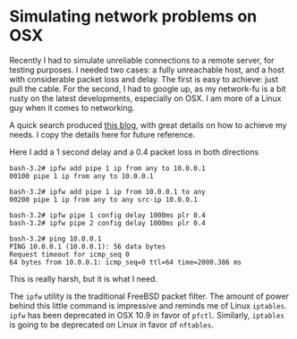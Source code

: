 Simulating network problems on OSX
==================================

Recently I had to simulate unreliable connections to a remote server,
for testing purposes. I needed two cases: a fully unreachable host, and
a host with considerable packet loss and delay. The first is easy to
achieve: just pull the cable. For the second, I had to google up, as my
network-fu is a bit rusty on the latest developments, especially on OSX.
I am more of a Linux guy when it comes to networking.

A quick search produced [this
blog](http://www.joemiller.me/2010/08/31/simulate-network-latency-packet-loss-and-bandwidth-on-mac-osx/),
with great details on how to achieve my needs. I copy the details here
for future reference.

Here I add a 1 second delay and a 0.4 packet loss in both directions

``` {.console}
bash-3.2# ipfw add pipe 1 ip from any to 10.0.0.1
00100 pipe 1 ip from any to 10.0.0.1

bash-3.2# ipfw add pipe 1 ip from 10.0.0.1 to any
00200 pipe 1 ip from any to any src-ip 10.0.0.1

bash-3.2# ipfw pipe 1 config delay 1000ms plr 0.4
bash-3.2# ipfw pipe 2 config delay 1000ms plr 0.4

bash-3.2# ping 10.0.0.1
PING 10.0.0.1 (10.0.0.1): 56 data bytes
Request timeout for icmp_seq 0
64 bytes from 10.0.0.1: icmp_seq=0 ttl=64 time=2000.386 ms
```

This is really harsh, but it is what I need.

The `ipfw` utility is the traditional FreeBSD packet filter. The amount
of power behind this little command is impressive and reminds me of
Linux `iptables`. `ipfw` has been deprecated in OSX 10.9 in favor of
`pfctl`. Similarly, `iptables` is going to be deprecated on Linux in
favor of `nftables`.

